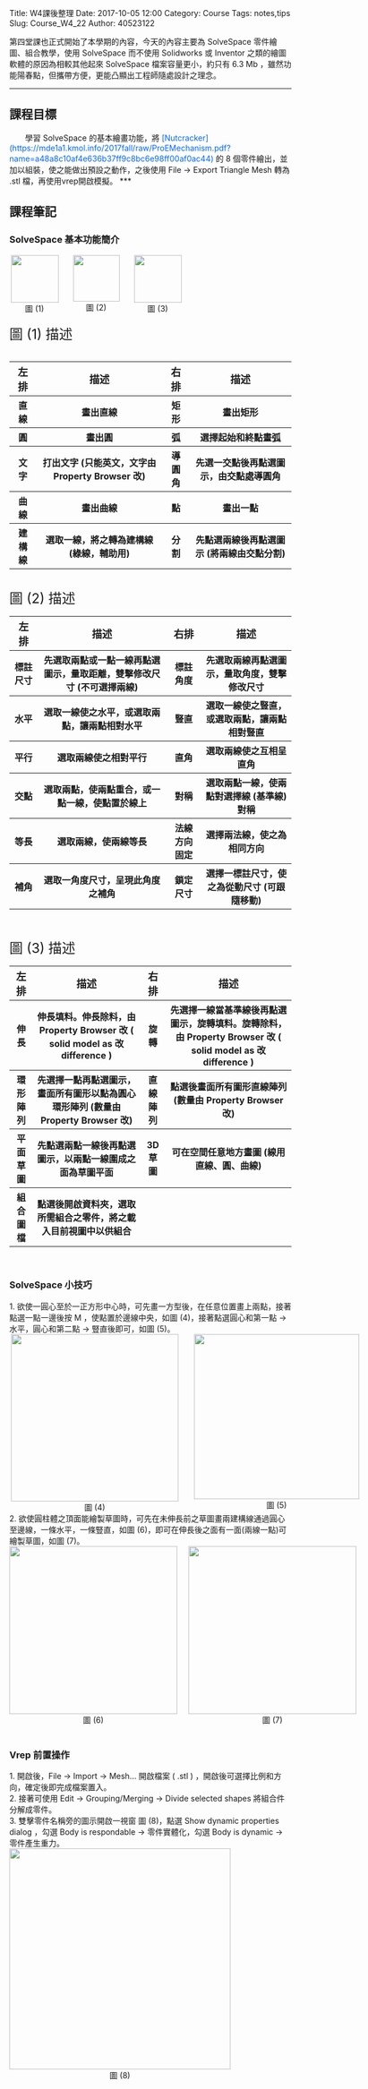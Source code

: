 Title: W4課後整理
Date: 2017-10-05 12:00
Category: Course
Tags: notes,tips
Slug: Course_W4_22
Author: 40523122
    
第四堂課也正式開始了本學期的內容，今天的內容主要為 SolveSpace 零件繪圖、組合教學，使用 SolveSpace 而不使用 Solidworks 或 Inventor 之類的繪圖軟體的原因為相較其他起來 SolveSpace 檔案容量更小，約只有 6.3 Mb ，雖然功能陽春點，但攜帶方便，更能凸顯出工程師隨處設計之理念。<br/> 

<!-- PELICAN_END_SUMMARY -->
*** 
<h2>課程目標</h2>
　　學習 SolveSpace 的基本繪畫功能，將 <font color="#0066FF">[Nutcracker](https://mde1a1.kmol.info/2017fall/raw/ProEMechanism.pdf?name=a48a8c10af4e636b37ff9c8bc6e98ff00af0ac44) </font> 的 8 個零件繪出，並加以組裝，使之能做出預設之動作，之後使用 File ->  Export Triangle Mesh 轉為 .stl 檔，再使用vrep開啟模擬。   
***
<h2>課程筆記</h2>
<h3>SolveSpace 基本功能簡介</h3>
<div align=center style="width: 800">
<div style="width: 90; float:left"><img src="./../pictures/basic_area.png" width="85" high="215"><div>圖 (1)</div></div>
<div align=center style="width: 90; float:left; margin-left: 20px"><img src="./../pictures/limit_area.png" width="83" high="260"><div>圖 (2)</div></div>
<div align=center style="width: 90; float:left; margin-left: 20px"><img src="./../pictures/feature_area.png" width="85" high="181"><div>圖 (3)</div></div>
<div style="clear:both"></div>
</div>
<div style="clear:left"></div>
<br/>
<font size="5">圖 (1) 描述</font><br/>
<table>
        <tr>
            <th><font size="4">左排</font></th>
            <th><font size="4">描述</font></th>
            <th><font size="4">右排</font></th>
            <th><font size="4">描述</font></th>
        </tr>
        <tr>
            <th>直線</th>
            <th>畫出直線</th>
            <th>矩形</th>
            <th>畫出矩形</th>
        </tr>
        <tr>
            <th>圓</th>
            <th>畫出圓</th>
            <th>弧</th>
            <th>選擇起始和終點畫弧</th>
        </tr>
        <tr>
            <th>文字</th>
            <th>打出文字 (只能英文，文字由 Property Browser 改)</th>
            <th>導圓角</th>
            <th>先選一交點後再點選圖示，由交點處導圓角</th>
        </tr>
        <tr>
            <th>曲線</th>
            <th>畫出曲線</th>
            <th>點</th>
            <th>畫出一點</th>
        </tr>
        <tr>
            <th>建構線</th>
            <th>選取一線，將之轉為建構線 (綠線，輔助用)</th>
            <th>分割</th>
            <th>先點選兩線後再點選圖示 (將兩線由交點分割)</th>
        </tr><br/>
    </table><br/>
    <font size="5">圖 (2) 描述</font><br/>
<table>
        <tr>
            <th><font size="4">左排</font></th>
            <th><font size="4">描述</font></th>
            <th><font size="4">右排</font></th>
            <th><font size="4">描述</font></th>
        </tr>
        <tr>
            <th>標註尺寸</th>
            <th>先選取兩點或一點一線再點選圖示，量取距離，雙擊修改尺寸 (不可選擇兩線)</th>
            <th>標註角度</th>
            <th>先選取兩線再點選圖示，量取角度，雙擊修改尺寸</th>
        </tr>
        <tr>
            <th>水平</th>
            <th>選取一線使之水平，或選取兩點，讓兩點相對水平</th>
            <th>豎直</th>
            <th>選取一線使之豎直，或選取兩點，讓兩點相對豎直</th>
        </tr>
        <tr>
            <th>平行</th>
            <th>選取兩線使之相對平行</th>
            <th>直角</th>
            <th>選取兩線使之互相呈直角</th>
        </tr>
        <tr>
            <th>交點</th>
            <th>選取兩點，使兩點重合，或一點一線，使點置於線上</th>
            <th>對稱</th>
            <th>選取兩點一線，使兩點對選擇線 (基準線) 對稱</th>
        </tr>
        <tr>
            <th>等長</th>
            <th>選取兩線，使兩線等長</th>
            <th>法線方向固定</th>
            <th>選擇兩法線，使之為相同方向</th>
        </tr>
        <tr>
            <th>補角</th>
            <th>選取一角度尺寸，呈現此角度之補角</th>
            <th>鎖定尺寸</th>
            <th>選擇一標註尺寸，使之為從動尺寸 (可跟隨移動)</th>
        </tr>
    </table><br/>
    <br/>
<font size="5">圖 (3) 描述</font><br/>
<table>
        <tr>
            <th><font size="4">左排</font></th>
            <th><font size="4">描述</font></th>
            <th><font size="4">右排</font></th>
            <th><font size="4">描述</font></th>
        </tr>
        <tr>
            <th>伸長</th>
            <th>伸長填料。伸長除料，由 Property Browser 改 ( solid model as 改 difference )</th>
            <th>旋轉</th>
            <th>先選擇一線當基準線後再點選圖示，旋轉填料。旋轉除料，由 Property Browser 改 ( solid model as 改 difference )</th>
        </tr>
        <tr>
            <th>環形陣列</th>
            <th>先選擇一點再點選圖示，畫面所有圖形以點為圓心環形陣列 (數量由 Property Browser 改)</th>
            <th>直線陣列</th>
            <th>點選後畫面所有圖形直線陣列 (數量由 Property Browser 改)</th>
        </tr>
        <tr>
            <th>平面草圖</th>
            <th>先點選兩點一線後再點選圖示，以兩點一線圍成之面為草圖平面</th>
            <th>3D 草圖</th>
            <th>可在空間任意地方畫圖 (線用直線、圓、曲線)</th>
        </tr>
        <tr>
            <th>組合圖檔</th>
            <th>點選後開啟資料夾，選取所需組合之零件，將之載入目前視圖中以供組合</th>
            <th></th>
            <th></th>
        </tr>       
    </table><br/>
<h3>SolveSpace 小技巧</h3>
1. 欲使一圓心至於一正方形中心時，可先畫一方型後，在任意位置畫上兩點，接著點選一點一邊後按 M ，使點置於邊線中央，如圖 (4)，接著點選圓心和第一點 -> 水平，圓心和第二點 -> 豎直後即可，如圖 (5)。
<div align=center style="width: 800">
<div style="width: 305; float:left"><img src="./../pictures/circle_middle-1.PNG" width="299" hight="319"><div>圖 (4)</div></div>
<div align=center style="width: 305; float:left; margin-left: 20px"><img src="./../pictures/circle_middle-2.PNG" width="295" hight="319"><div>圖 (5)</div></div>
<div style="clear:both"></div>
</div>
2. 欲使圓柱體之頂面能繪製草圖時，可先在未伸長前之草圖畫兩建構線通過圓心至邊線，一條水平，一條豎直，如圖 (6)，即可在伸長後之面有一面(兩線一點)可繪製草圖，如圖 (7)。
<div align=center style="width: 800">
<div style="width: 300; float:left"><img src="./../pictures/circle_g-1.PNG" width="300" hight="300"><div>圖 (6)</div></div>
<div align=center style="width: 300; float:left; margin-left: 20px"><img src="./../pictures/circle_g-2.PNG" width="300" hight="300"><div>圖 (7)</div></div>
<div style="clear:both"></div>
</div>
<br/>
<h3>Vrep 前置操作</h3>
1. 開啟後，File -> Import -> Mesh... 開啟檔案 ( .stl ) ，開啟後可選擇比例和方向，確定後即完成檔案置入。<br/>
2. 接著可使用 Edit -> Grouping/Merging -> Divide selected shapes 將組合件分解成零件。<br/>
3. 雙擊零件名稱旁的圖示開啟一視窗 圖 (8)，點選 Show dynamic properties dialog ，勾選 Body is respondable -> 零件實體化，勾選 Body is dynamic -> 零件產生重力。
<div align=center style="width: 800">
<div style="width: 395; float:left"><img src="./../pictures/vrep_setting-1.PNG" width="395" hight="305"><div>圖 (8)</div></div>
<div style="clear:both"></div>
</div>





